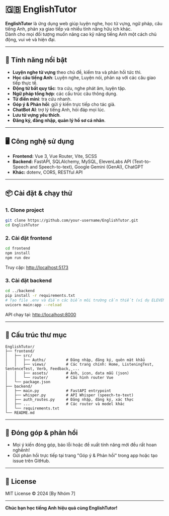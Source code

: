 # 🇬🇧 EnglishTutor

**EnglishTutor** là ứng dụng web giúp luyện nghe, học từ vựng, ngữ pháp, câu tiếng Anh, phản xạ giao tiếp và nhiều tính năng hữu ích khác.  
Dành cho mọi đối tượng muốn nâng cao kỹ năng tiếng Anh một cách chủ động, vui vẻ và hiện đại.

---

## 🚀 Tính năng nổi bật

- **Luyện nghe từ vựng** theo chủ đề, kiểm tra và phản hồi tức thì.
- **Học câu tiếng Anh**: Luyện nghe, Luyện nói, phản xạ với các câu giao tiếp thực tế.
- **Động từ bất quy tắc**: tra cứu, nghe phát âm, luyện tập.
- **Ngữ pháp tổng hợp**: các cấu trúc câu thông dụng.
- **Từ điển mini**: tra cứu nhanh.
- **Góp ý & Phản hồi**: gửi ý kiến trực tiếp cho tác giả.
- **ChatBot AI**: trợ lý tiếng Anh, hỏi đáp mọi lúc.
- **Lưu từ vựng yêu thích**.
- **Đăng ký, đăng nhập, quản lý hồ sơ cá nhân**.

---

## 🖥️ Công nghệ sử dụng

- **Frontend:** Vue 3, Vue Router, Vite, SCSS
- **Backend:** FastAPI, SQLAlchemy, MySQL, ElevenLabs API (Text-to-Speech and Speech-to-text), Google Gemini (GenAI), ChatGPT
- **Khác:** dotenv, CORS, RESTful API

---

## 📦 Cài đặt & chạy thử

### 1. Clone project
```bash
git clone https://github.com/your-username/EnglishTutor.git
cd EnglishTutor
```

### 2. Cài đặt frontend
```bash
cd frontend
npm install
npm run dev
```
Truy cập: [http://localhost:5173](http://localhost:5173)

### 3. Cài đặt backend
```bash
cd ../backend
pip install -r requirements.txt
# Tạo file .env và điền các biến môi trường cần thiết (ví dụ ELEVENLABS_API_KEY, DB_URL, ...)
uvicorn main:app --reload
```
API chạy tại: [http://localhost:8000](http://localhost:8000)

---

## 📂 Cấu trúc thư mục

```
EnglishTutor/
├── frontend/
│   ├── src/
│   │   ├── Auths/         # Đăng nhập, đăng ký, quên mật khẩu
│   │   ├── views/         # Các trang chính: Home, ListeningTest, SentenceTest, Verb, Feedback, ...
│   │   ├── assets/        # Ảnh, icon, data mẫu (json)
│   │   └── router/        # Cấu hình router Vue
│   └── package.json
├── backend/
│   ├── main.py            # FastAPI entrypoint
│   ├── whisper.py         # API Whisper (speech-to-text)
│   ├── auth_routes.py     # Đăng nhập, đăng ký, xác thực
│   ├── ...                # Các router và model khác
│   └── requirements.txt
└── README.md
```

---

## 📝 Đóng góp & phản hồi

- Mọi ý kiến đóng góp, báo lỗi hoặc đề xuất tính năng mới đều rất hoan nghênh!
- Gửi phản hồi trực tiếp tại trang "Góp ý & Phản hồi" trong app hoặc tạo issue trên GitHub.

---

## 📜 License

MIT License © 2024 [By Nhóm 7]

---

**Chúc bạn học tiếng Anh hiệu quả cùng EnglishTutor!**
